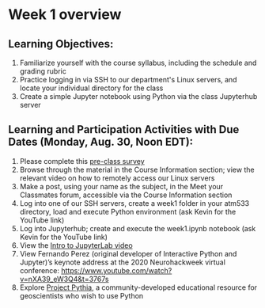 # Week 1 overview
## Learning Objectives:
1. Familiarize yourself with the course syllabus, including the schedule and grading rubric
2. Practice logging in via SSH to our department's Linux servers, and locate your individual directory for the class
3. Create a simple Jupyter notebook using Python via the class Jupyterhub server

## Learning and Participation Activities with Due Dates (Monday, Aug. 30, Noon EDT):
1. Please complete this [pre-class survey](https://forms.gle/3tn3fhiFt3s3GJTs6)
2. Browse through the material in the Course Information section; view the relevant video on how to remotely access our Linux servers
3. Make a post, using your name as the subject, in the Meet your Classmates forum, accessible via the Course Information section
4. Log into one of our SSH servers, create a week1 folder in your atm533 directory, load and execute Python environment (ask Kevin for the YouTube link)
5. Log into Jupyterhub; create and execute the week1.ipynb notebook  (ask Kevin for the YouTube link)
6. View the [Intro to JupyterLab video](https://www.youtube.com/watch?v=A5YyoCKxEOU)
7. View Fernando Perez (original developer of Interactive Python and Jupyter)’s keynote address at the 2020 Neurohackweek virtual conference: https://www.youtube.com/watch?v=nXA39_eW3Q4&t=3767s
8. Explore [Project Pythia](https://projectpythia.org), a community-developed educational resource for geoscientists who wish to use Python
